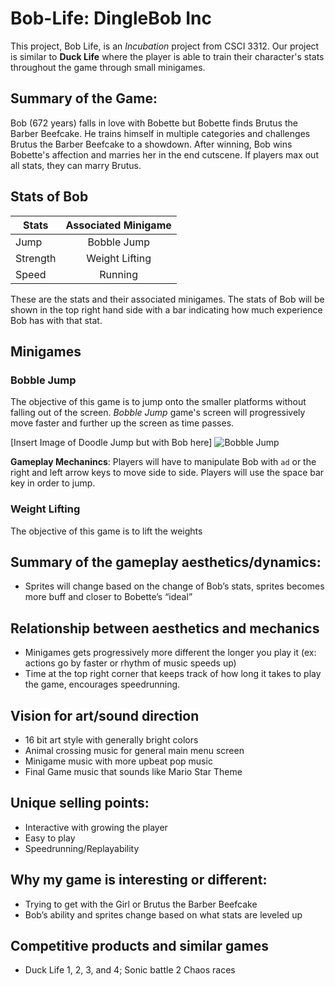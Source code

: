 
# Bob-Life: DingleBob Inc

This project, Bob Life, is an _Incubation_ project from CSCI 3312. Our project is similar to __Duck Life__ where the player is able to train their character's stats throughout the game through small minigames.

## Summary of the Game: 
Bob (672 years) falls in love with Bobette but Bobette finds Brutus the Barber Beefcake. He trains himself in multiple categories and challenges Brutus the Barber Beefcake to a showdown. After winning, Bob wins Bobette's affection and marries her in the end cutscene. If players max out all stats, they can marry Brutus.

## Stats of Bob 
| Stats          | Associated Minigame  |
| -------------  |:-------------:       |
| Jump           | Bobble Jump          |
| Strength       | Weight Lifting       |
| Speed          | Running              |

These are the stats and their associated minigames. The stats of Bob will be shown in the top right hand side with a bar indicating how much experience Bob has with that stat.

## Minigames

### Bobble Jump
The objective of this game is to jump onto the smaller platforms without falling out of the screen. _Bobble Jump_ game's screen will progressively move faster and further up the screen as time passes. 

[Insert Image of Doodle Jump but with Bob here]
![Bobble Jump](addPNG)

__Gameplay Mechanincs__: Players will have to manipulate Bob with `ad` or the right and left arrow keys to move side to side. Players will use the space bar key in order to jump.

### Weight Lifting 
The objective of this game is to lift the weights 

## Summary of the gameplay aesthetics/dynamics: 
- Sprites will change based on the change of Bob’s stats, sprites becomes more buff and closer to Bobette’s “ideal”

## Relationship between aesthetics and mechanics
- Minigames gets progressively more different the longer you play it (ex: actions go by faster or rhythm of music speeds up)
- Time at the top right corner that keeps track of how long it takes to play the game, encourages speedrunning. 

## Vision for art/sound direction
- 16 bit art style with generally bright colors 
- Animal crossing music for general main menu screen 
- Minigame music with more upbeat pop music 
- Final Game music that sounds like Mario Star Theme

## Unique selling points: 
- Interactive with growing the player
- Easy to play
- Speedrunning/Replayability

## Why my game is interesting or different: 
- Trying to get with the Girl or Brutus the Barber Beefcake
- Bob’s ability and sprites change based on what stats are leveled up

## Competitive products and similar games
- Duck Life 1, 2, 3, and 4; Sonic battle 2 Chaos races
